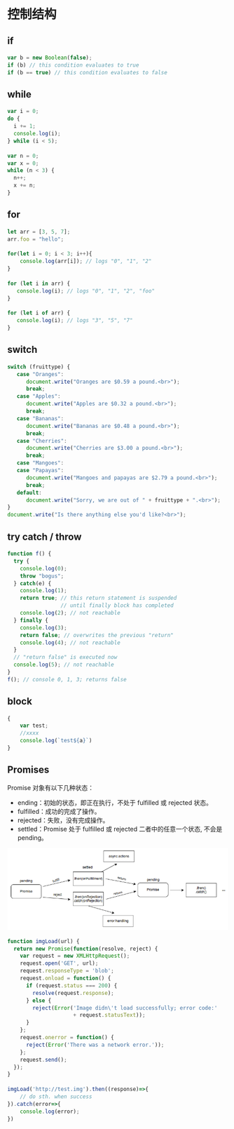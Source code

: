 # 控制结构

## if

```javascript
var b = new Boolean(false);
if (b) // this condition evaluates to true
if (b == true) // this condition evaluates to false
```

## while

```javascript
var i = 0;
do {
  i += 1;
  console.log(i);
} while (i < 5);

var n = 0;
var x = 0;
while (n < 3) {
  n++;
  x += n;
}
```

## for

```javascript
let arr = [3, 5, 7];
arr.foo = "hello";

for(let i = 0; i < 3; i++){
    console.log(arr[i]); // logs "0", "1", "2"
}

for (let i in arr) {
   console.log(i); // logs "0", "1", "2", "foo"
}

for (let i of arr) {
   console.log(i); // logs "3", "5", "7"
}
```

## switch

```javascript
switch (fruittype) {
   case "Oranges":
      document.write("Oranges are $0.59 a pound.<br>");
      break;
   case "Apples":
      document.write("Apples are $0.32 a pound.<br>");
      break;
   case "Bananas":
      document.write("Bananas are $0.48 a pound.<br>");
      break;
   case "Cherries":
      document.write("Cherries are $3.00 a pound.<br>");
      break;
   case "Mangoes":
   case "Papayas":
      document.write("Mangoes and papayas are $2.79 a pound.<br>");
      break;
   default:
      document.write("Sorry, we are out of " + fruittype + ".<br>");
}
document.write("Is there anything else you'd like?<br>");
```

## try catch / throw

```javascript
function f() {
  try {
    console.log(0);
    throw "bogus";
  } catch(e) {
    console.log(1);
    return true; // this return statement is suspended
                 // until finally block has completed
    console.log(2); // not reachable
  } finally {
    console.log(3);
    return false; // overwrites the previous "return"
    console.log(4); // not reachable
  }
  // "return false" is executed now  
  console.log(5); // not reachable
}
f(); // console 0, 1, 3; returns false
```

## block

```javascript
{
    var test;
    //xxxx
    console.log(`test${a}`)
}
```

## Promises

Promise 对象有以下几种状态：

* ending：初始的状态，即正在执行，不处于 fulfilled 或 rejected 状态。
* fulfilled：成功的完成了操作。
* rejected：失败，没有完成操作。
* settled：Promise 处于 fulfilled 或 rejected 二者中的任意一个状态, 不会是 pending。

![Promises](./promises.png)

```javascript
function imgLoad(url) {
  return new Promise(function(resolve, reject) {
    var request = new XMLHttpRequest();
    request.open('GET', url);
    request.responseType = 'blob';
    request.onload = function() {
      if (request.status === 200) {
        resolve(request.response);
      } else {
        reject(Error('Image didn\'t load successfully; error code:' 
                     + request.statusText));
      }
    };
    request.onerror = function() {
      reject(Error('There was a network error.'));
    };
    request.send();
  });
}

imgLoad('http://test.img').then((response)=>{
    // do sth. when success
}).catch(error=>{
    console.log(error);
})
```